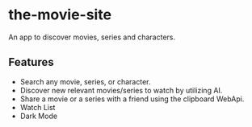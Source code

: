 # the-movie-site
An app to discover movies, series and characters.


## Features 
- Search any movie, series, or character.
- Discover new relevant movies/series to watch by utilizing AI.
- Share a movie or a series with a friend using the clipboard WebApi.
- Watch List 
- Dark Mode



